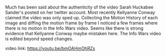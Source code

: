 Much has been said about the authenticity of the video Sarah Huckabee Sander's 
posted on her twitter account. Most recently Kellyanne Conway claimed the video
was only sped up. Collecting the Motion History of each image  and diffing the 
motion frame by frame I noticed a few frames where there is no motion in the 
Info Wars video. Seems like there is strong evidence that Kellyanne Conway 
maybe mistaken here. The Info Wars video is edited beyond speed changes.

video link:
https://youtu.be/bmOAHmOhRZs
